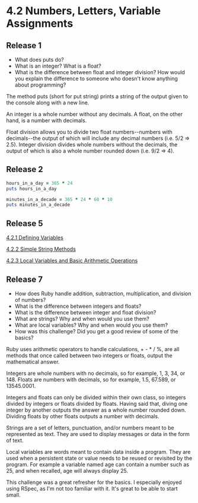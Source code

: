 # 4.2 Numbers, Letters, Variable Assignments

## Release 1

* What does puts do?
* What is an integer? What is a float?
* What is the difference between float and integer division? How would you explain the difference to someone who doesn't know anything about programming?

The method puts (short for put string) prints a string of the output given to the console along with a new line.

An integer is a whole number without any decimals. A float, on the other hand, is a number with decimals.

Float division allows you to divide two float numbers--numbers with decimals--the output of which will include any decimal numbers (i.e. 5/2 => 2.5). Integer division divides whole numbers without the decimals, the output of which is also a whole number rounded down (i.e. 9/2 => 4). 


## Release 2

```ruby
hours_in_a_day = 365 * 24
puts hours_in_a_day
```

```ruby
minutes_in_a_decade = 365 * 24 * 60 * 10
puts minutes_in_a_decade
```


## Release 5

[4.2.1 Defining Variables](defining-variables.rb)

[4.2.2 Simple String Methods](simple-string.rb)

[4.2.3 Local Variables and Basic Arithmetic Operations](basic-math.rb)

## Release 7

* How does Ruby handle addition, subtraction, multiplication, and division of numbers?
* What is the difference between integers and floats?
* What is the difference between integer and float division?
* What are strings? Why and when would you use them?
* What are local variables? Why and when would you use them?
* How was this challenge? Did you get a good review of some of the basics?

Ruby uses arithmetic operators to handle calculations, + - * / %, are all methods that once called between two integers or floats, output the mathematical answer.

Integers are whole numbers with no decimals, so for example, 1, 3, 34, or 148. Floats are numbers with decimals, so for example, 1.5, 67.589, or 13545.0001.

Integers and floats can only be divided within their own class, so integers divided by integers or floats divided by floats. Having said that, diving one integer by another outputs the answer as a whole number rounded down. Dividing floats by other floats outputs a number with decimals.

Strings are a set of letters, punctuation, and/or numbers meant to be represented as text. They are used to display messages or data in the form of text.

Local variables are words meant to contain data inside a program. They are used when a persistent state or value needs to be reused or revisited by the program. For example a variable named age can contain a number such as 25, and when recalled, age will always display 25.

This challenge was a great refresher for the basics. I especially enjoyed using RSpec, as I'm not too familiar with it. It's great to be able to start small.